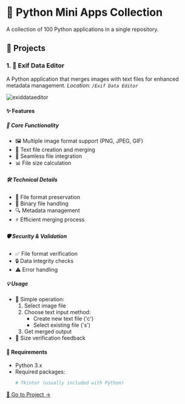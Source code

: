 # 🐍 Python Mini Apps Collection
A collection of 100 Python applications in a single repository.

## 🚀 Projects

### 1. 📸 Exif Data Editor
A Python application that merges images with text files for enhanced metadata management.
*Location: `/Exif Data Editor`*

![exiddataeditor](https://github.com/parzivalhaliday/100-python-apps/blob/main/Exif%20Data%20Editor/image.png)

#### ✨ Features

##### 🔄 Core Functionality
- 🖼️ Multiple image format support (PNG, JPEG, GIF)
- 📝 Text file creation and merging
- 🔄 Seamless file integration
- 📊 File size calculation

##### 🛠️ Technical Details
- 📁 File format preservation
- 💾 Binary file handling
- 🔍 Metadata management
- ⚡ Efficient merging process

##### 🛡️ Security & Validation
- ✅ File format verification
- 🔒 Data integrity checks
- ⚠️ Error handling

##### 💡 Usage
- 🔧 Simple operation:
  1. Select image file
  2. Choose text input method:
     - Create new text file ('c')
     - Select existing file ('s')
  3. Get merged output
- 📝 Size verification feedback

#### 🔧 Requirements
- Python 3.x
- Required packages:
  ```bash
  # Tkinter (usually included with Python)
  ```

[📂 Go to Project →](/)